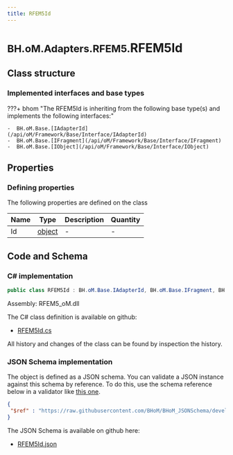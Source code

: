 ```yaml
---
title: RFEM5Id
---
```


# <small>BH.oM.Adapters.RFEM5.</small>**RFEM5Id**



## Class structure

### Implemented interfaces and base types

???+ bhom "The RFEM5Id is inheriting from the following base type(s) and implements the following interfaces:"

    -  BH.oM.Base.[IAdapterId](/api/oM/Framework/Base/Interface/IAdapterId)
    -  BH.oM.Base.[IFragment](/api/oM/Framework/Base/Interface/IFragment)
    -  BH.oM.Base.[IObject](/api/oM/Framework/Base/Interface/IObject)


## Properties



### Defining properties

The following properties are defined on the class

| Name             | Type             | Description      | Quantity         |
|------------------|------------------|------------------|------------------|
| Id | [object](https://learn.microsoft.com/en-us/dotnet/api/System.Object?view=netstandard-2.0) | - | - |


## Code and Schema

### C# implementation

``` C# title="C#"
public class RFEM5Id : BH.oM.Base.IAdapterId, BH.oM.Base.IFragment, BH.oM.Base.IObject
```

Assembly: RFEM5_oM.dll

The C# class definition is available on github:

- [RFEM5Id.cs](https://github.com/BHoM/RFEM5_Toolkit/blob/develop/RFEM5_oM/RFEM5Id.cs)

All history and changes of the class can be found by inspection the history.
### JSON Schema implementation

The object is defined as a JSON schema. You can validate a JSON instance against this schema by reference. To do this, use the schema reference below in a validator like [this one](https://www.jsonschemavalidator.net/).

``` json title="JSON Schema"
{
 "$ref" : "https://raw.githubusercontent.com/BHoM/BHoM_JSONSchema/develop/RFEM5_oM/RFEM5Id.json"
}
```

The JSON Schema is available on github here:

- [RFEM5Id.json](https://github.com/BHoM/BHoM_JSONSchema/blob/develop/RFEM5_oM/RFEM5Id.json)
